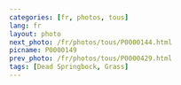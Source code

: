 ```yaml
---
categories: [fr, photos, tous]
lang: fr
layout: photo
next_photo: /fr/photos/tous/P0000144.html
picname: P0000149
prev_photo: /fr/photos/tous/P0000429.html
tags: [Dead Springbock, Grass]
---
```

